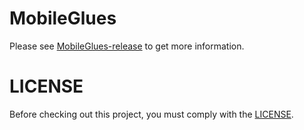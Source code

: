 MobileGlues
====
Please see [MobileGlues-release](https://github.com/Swung0x48/MobileGlues-release) to get more information.

LICENSE
====
Before checking out this project, you must comply with the [LICENSE](https://github.com/Swung0x48/MobileGlues-plugin/blob/main/LICENSE.md).